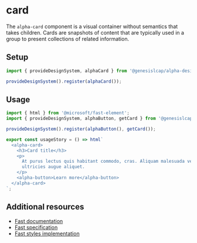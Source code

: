 # card

The `alpha-card` component is a visual container without semantics that takes children. Cards are snapshots of content that are typically used in a group to present collections of related information.

## Setup

```ts
import { provideDesignSystem, alphaCard } from '@genesislcap/alpha-design-system';

provideDesignSystem().register(alphaCard());
```

## Usage

```js preview-story
import { html } from '@microsoft/fast-element';
import { provideDesignSystem, alphaButton, getCard } from '@genesislcap/alpha-design-system';

provideDesignSystem().register(alphaButton(), getCard());

export const usageStory = () => html`
  <alpha-card>
    <h3>Card title</h3>
    <p>
      At purus lectus quis habitant commodo, cras. Aliquam malesuada velit a tortor. Felis orci tellus netus risus et
      ultricies augue aliquet.
    </p>
    <alpha-button>Learn more</alpha-button>
  </alpha-card>
`;
```

## Additional resources

- [Fast documentation](https://github.com/microsoft/fast/blob/master/packages/web-components/fast-foundation/src/card/README.md)
- [Fast specification](https://github.com/microsoft/fast/blob/master/packages/web-components/fast-foundation/src/card/card.spec.md)
- [Fast styles implementation](https://github.com/microsoft/fast/blob/master/packages/web-components/fast-components/src/card/card.styles.ts)
